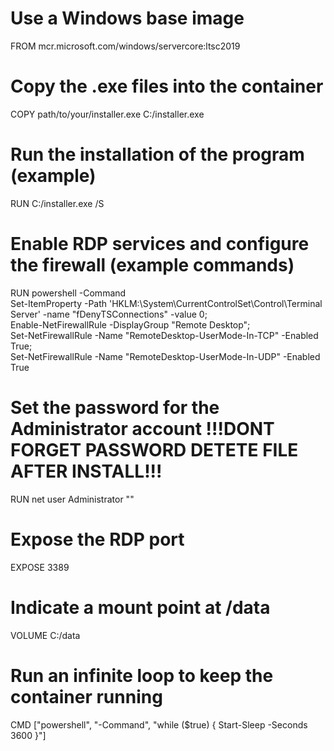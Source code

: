 # Use a Windows base image
FROM mcr.microsoft.com/windows/servercore:ltsc2019

# Copy the .exe files into the container
COPY path/to/your/installer.exe C:/installer.exe

# Run the installation of the program (example)
RUN C:/installer.exe /S

# Enable RDP services and configure the firewall (example commands)
RUN powershell -Command \
    Set-ItemProperty -Path 'HKLM:\System\CurrentControlSet\Control\Terminal Server' -name "fDenyTSConnections" -value 0; \
    Enable-NetFirewallRule -DisplayGroup "Remote Desktop"; \
    Set-NetFirewallRule -Name "RemoteDesktop-UserMode-In-TCP" -Enabled True; \
    Set-NetFirewallRule -Name "RemoteDesktop-UserMode-In-UDP" -Enabled True

# Set the password for the Administrator account  !!!DONT FORGET PASSWORD DETETE FILE AFTER INSTALL!!!
RUN net user Administrator "<PASSWORD>"

# Expose the RDP port
EXPOSE 3389

# Indicate a mount point at /data
VOLUME C:/data

# Run an infinite loop to keep the container running
CMD ["powershell", "-Command", "while ($true) { Start-Sleep -Seconds 3600 }"]

